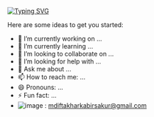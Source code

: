 [![Typing SVG](https://readme-typing-svg.demolab.com?font=Exo+2&duration=5005&pause=1000&color=A5FF53&background=000000&center=true&vCenter=true&width=500&lines=Hi%2C+my+name+is+Sakur;I+am+23+years+old;Having+a+great+plan+for+future;Learning+different+things+daily;Earning+skills+to+reach+into+my+dream+destination)](https://git.io/typing-svg)

Here are some ideas to get you started:

- 🔭 I’m currently working on ...
- 🌱 I’m currently learning ...
- 👯 I’m looking to collaborate on ...
- 🤔 I’m looking for help with ...
- 💬 Ask me about ...
- 📫 How to reach me: ...
- 😄 Pronouns: ...
- ⚡ Fun fact: ...
- ![image](https://github.com/I-K-Sakur/I-K-Sakur/assets/86509345/6dbe705d-aefc-4c85-ae00-53501f0d2546) : mdiftakharkabirsakur@gmail.com


